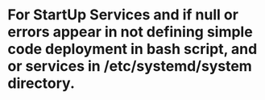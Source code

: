 # For StartUp Services and if null or errors appear in not defining simple code deployment in bash script, and or services in /etc/systemd/system directory.
